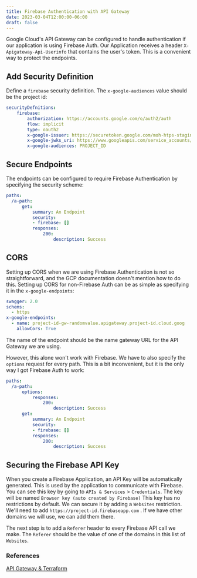 ```yaml
---
title: Firebase Authentication with API Gateway
date: 2023-03-04T12:00:00-06:00
draft: false
---
```


Google Cloud's API Gateway can be configured to handle authentication if our application is using Firebase Auth. Our Application receives a header `X-Apigateway-Api-Userinfo` that contains the user's token. This is a convenient way to protect the endpoints.

## Add Security Definition

Define a `firebase` security definition. The `x-google-audiences` value should be the project id:

```yaml
securityDefnitions:
	firebase:
		authorization: https://accounts.google.com/o/auth2/auth
		flow: implicit
		type: oauth2
		x-google-issuer: https://securetoken.google.com/moh-htps-staging
		x-google-jwks_uri: https://www.googleapis.com/service_accounts/v1/metadata/x509/securetoken@system.gserviceaccount.com
		x-google-audiences: PROJECT_ID

```

## Secure Endpoints

The endpoints can be configured to require Firebase Authentication by specifying the security scheme:

```yaml
paths:
  /a-path:
	  get:
		  summary: An Endpoint
		  security:
		  - firebase: []
		  responses:
			  200:
				  description: Success
```

## CORS

Setting up CORS when we are using Firebase Authentication is not so straightforward, and the GCP documentation doesn't mention how to do this. Setting up CORS for non-Firebase Auth can be as simple as specifying it in the `x-google-endpoints`:

```yaml
swagger: 2.0
schems:
  - https
x-google-endpoints:
  - name: project-id-gw-randomvalue.apigateway.project-id.cloud.goog
    allowCors: True
```

The name of the endpoint should be the name gateway URL for the API Gateway we are using.

However, this alone won't work with Firebase. We have to also specify the `options` request for every path. This is a bit inconvenient, but it is the only way I got Firebase Auth to work:

```yaml
paths:
  /a-path:
	  options:
		  responses:
			  200:
				  description: Success
	  get:
		  summary: An Endpoint
		  security:
		  - firebase: []
		  responses:
			  200:
				  description: Success
```

## Securing the Firebase API Key

When you create a Firebase Application, an API Key will be automatically generated. This is used by the application to communicate with Firebase. You can see this key by going to `APIs & Services` > `Credentials`. The key will be named `Browser key (auto created by Firebase)` This key has no restrictions by default. We can secure it by adding a `Websites` restriction. We'll need to add `https://project-id.firebaseapp.com` . If we have other domains we will use, we can add them there.

The next step is to add a `Referer` header to every Firebase API call we make. The `Referer` should be the value of one of the domains in this list of `Websites`.

### References

[API Gateway & Terraform](https://blog.openstep.net/posts/gcp-api-terraform/)
